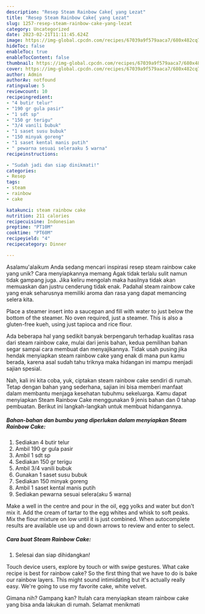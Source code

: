 ```yaml
---
description: "Resep Steam Rainbow Cake{ yang Lezat"
title: "Resep Steam Rainbow Cake{ yang Lezat"
slug: 1257-resep-steam-rainbow-cake-yang-lezat
category: Uncategorized
date: 2023-02-21T11:11:45.624Z
image: https://img-global.cpcdn.com/recipes/67039a9f579aaca7/680x482cq70/steam-rainbow-cake-foto-resep-utama.jpg
hideToc: false
enableToc: true
enableTocContent: false
thumbnail: https://img-global.cpcdn.com/recipes/67039a9f579aaca7/680x482cq70/steam-rainbow-cake-foto-resep-utama.jpg
cover: https://img-global.cpcdn.com/recipes/67039a9f579aaca7/680x482cq70/steam-rainbow-cake-foto-resep-utama.jpg
author: Admin
authorAv: notfound
ratingvalue: 5
reviewcount: 10
recipeingredient:
- "4 butir telur"
- "190 gr gula pasir"
- "1 sdt sp"
- "150 gr terigu"
- "3/4 vanili bubuk"
- "1 saset susu bubuk"
- "150 minyak goreng"
- "1 saset kental manis putih"
- " pewarna sesuai seleraaku 5 warna"
recipeinstructions:

- "Sudah jadi dan siap dinikmati!"
categories:
- Resep
tags:
- steam
- rainbow
- cake

katakunci: steam rainbow cake 
nutrition: 211 calories
recipecuisine: Indonesian
preptime: "PT10M"
cooktime: "PT60M"
recipeyield: "4"
recipecategory: Dinner

---
```



Asalamu'alaikum Anda sedang mencari inspirasi resep steam rainbow cake yang unik? Cara menyiapkannya memang Agak tidak terlalu sulit namun tidak gampang juga. Jika keliru mengolah maka hasilnya tidak akan memuaskan dan justru cenderung tidak enak. Padahal steam rainbow cake yang enak seharusnya memiliki aroma dan rasa yang dapat memancing selera kita.


Place a steamer insert into a saucepan and fill with water to just below the bottom of the steamer. No oven required, just a steamer. This is also a gluten-free kueh, using just tapioca and rice flour.

Ada beberapa hal yang sedikit banyak berpengaruh terhadap kualitas rasa dari steam rainbow cake, mulai dari jenis bahan, kedua pemilihan bahan segar sampai cara membuat dan menyajikannya. Tidak usah pusing jika hendak menyiapkan steam rainbow cake yang enak di mana pun kamu berada, karena asal sudah tahu triknya maka hidangan ini mampu menjadi sajian spesial.


Nah, kali ini kita coba, yuk, ciptakan steam rainbow cake sendiri di rumah. Tetap dengan bahan yang sederhana, sajian ini bisa memberi manfaat dalam membantu menjaga kesehatan tubuhmu sekeluarga. Kamu dapat menyiapkan Steam Rainbow Cake menggunakan 9 jenis bahan dan 0 tahap pembuatan. Berikut ini langkah-langkah untuk membuat hidangannya.

<!--inarticleads1-->

##### Bahan-bahan dan bumbu yang diperlukan dalam menyiapkan Steam Rainbow Cake:

1. Sediakan 4 butir telur
1. Ambil 190 gr gula pasir
1. Ambil 1 sdt sp
1. Sediakan 150 gr terigu
1. Ambil 3/4 vanili bubuk
1. Gunakan 1 saset susu bubuk
1. Sediakan 150 minyak goreng
1. Ambil 1 saset kental manis putih
1. Sediakan  pewarna sesuai selera(aku 5 warna)


Make a well in the centre and pour in the oil, egg yolks and water but don&#39;t mix it. Add the cream of tartar to the egg whites and whisk to soft peaks. Mix the flour mixture on low until it is just combined. When autocomplete results are available use up and down arrows to review and enter to select. 

<!--inarticleads2-->

##### Cara buat Steam Rainbow Cake:


1. Selesai dan siap dihidangkan!

Touch device users, explore by touch or with swipe gestures. What cake recipe is best for rainbow cake? So the first thing that we have to do is bake our rainbow layers. This might sound intimidating but it&#39;s actually really easy. We&#39;re going to use my favorite cake, white velvet. 

Gimana nih? Gampang kan? Itulah cara menyiapkan steam rainbow cake yang bisa anda lakukan di rumah. Selamat menikmati
